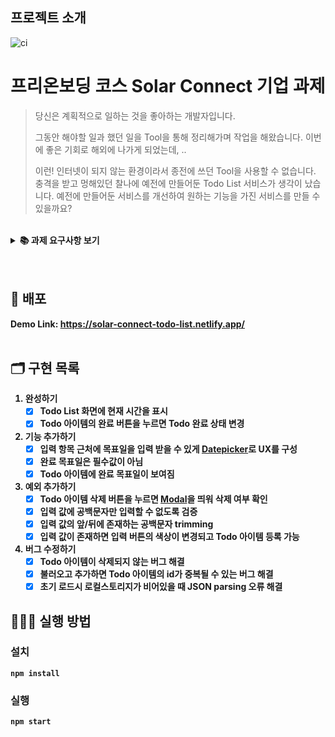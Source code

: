 ## 프로젝트 소개

![ci](https://user-images.githubusercontent.com/37607373/130215930-0247f890-9ac1-4764-a742-08457a929cb0.jpg)

# 프리온보딩 코스 Solar Connect 기업 과제

> 당신은 계획적으로 일하는 것을 좋아하는 개발자입니다.
>
> 그동안 해야할 일과 했던 일을 Tool을 통해 정리해가며 작업을 해왔습니다. 이번에 좋은 기회로 해외에 나가게 되었는데, ..
>
> 이런! 인터넷이 되지 않는 환경이라서 종전에 쓰던 Tool을 사용할 수 없습니다. 충격을 받고 멍해있던 찰나에 예전에 만들어둔 Todo List 서비스가 생각이 났습니다. 예전에 만들어둔 서비스를 개선하여 원하는 기능을 가진 서비스를 만들 수 있을까요?

<br/>

<details>
    <summary><STRONG>
       📚 과제 요구사항 보기
        <STRONG></summary>
    <div markdown="1">
<h3>✔️ 과제 설명</h3>

- 간단한 베이스 코드가 주어집니다. ([베이스 코드 링크](https://codesandbox.io/s/long-haze-9v8jt?file=/src/components/todo/TodoService.tsx))
- 베이스 코드는 ReactJS 기반으로 만들어져 있으며, 몇개의 버그가 포함되어 있습니다.
- 요구사항을 잘 읽고, 버그 수정과 필요한 기능을 추가합니다.

<h3>✔️ 수행기술</h3>

- ReactJS 기반으로 작성합니다.
- 주어진 모듈과 그 기능만을 사용하며, 주어진 라이브러리 외에 추가로 사용하지 않도록 합니다.

<h3>✔️ 요구사항</h3>

**1. 완성하기**

- Todo List 화면에 현재 시간을 표시합니다.
- Todo 항목에 완료 버튼을 누르면 Todo가 완료될 수 있도록 완성합니다.

**2. 기능 추가하기**

- Todo 항목에 완료 목표일을 기입합니다.
- 입력 항목 근처에 목표일을 입력 받을 수 있게 UX를 구성합니다.
- Datepicker를 통해서 입력을 받습니다.
  - https://ant.design/components/date-picker/
- 완료 목표일은 Todo 항목에서 볼 수 있어야 합니다.
- 날짜 표기법, 디자인의 요소는 작성자의 편의에 맞게 구현 가능합니다.

**3. 예외 추가하기**

- 예외가 발생할 만한 부분에 Modal을 띄워 예외를 표시합니다.
  - https://ant.design/components/modal/

**4. 버그 수정하기**

- 버그를 발견하고, 이를 수정합니다.
- 위 요구사항을 먼저 처리해야 버그를 수정하기 쉽습니다.
- 힌트1 : 지워지지가 않네?
- 힌트2 : 불러오고 추가 해볼까?

</div>
</details>
<br/><br/>

## 🚀 배포

Demo Link: https://solar-connect-todo-list.netlify.app/
<br/><br/>

## 🗂 구현 목록

1. 완성하기
   - [x] Todo List 화면에 현재 시간을 표시
   - [x] Todo 아이템의 완료 버튼을 누르면 Todo 완료 상태 변경
2. 기능 추가하기
   - [x] 입력 항목 근처에 목표일을 입력 받을 수 있게 [Datepicker](https://ant.design/components/date-picker/)로 UX를 구성
   - [x] 완료 목표일은 필수값이 아님
   - [x] Todo 아이템에 완료 목표일이 보여짐
3. 예외 추가하기
   - [x] Todo 아이템 삭제 버튼을 누르면 [Modal](https://ant.design/components/modal/)을 띄워 삭제 여부 확인
   - [x] 입력 값에 공백문자만 입력할 수 없도록 검증
   - [x] 입력 값의 앞/뒤에 존재하는 공백문자 trimming
   - [x] 입력 값이 존재하면 입력 버튼의 색상이 변경되고 Todo 아이템 등록 가능
4. 버그 수정하기
   - [x] Todo 아이템이 삭제되지 않는 버그 해결
   - [x] 불러오고 추가하면 Todo 아이템의 id가 중복될 수 있는 버그 해결
   - [x] 초기 로드시 로컬스토리지가 비어있을 때 JSON parsing 오류 해결

## 💁🏻‍♂ 실행 방법

### 설치

`npm install`

### 실행

`npm start`
<br/><br/>
